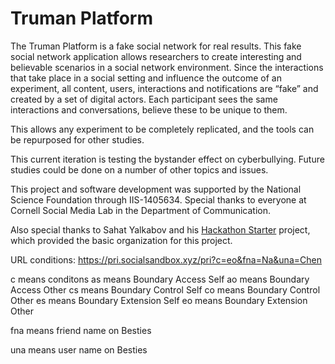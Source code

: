 Truman Platform 
=======================

The Truman Platform is a fake social network for real results. This fake social network application allows researchers to create interesting and believable scenarios in a social network environment. Since the interactions that take place in a social setting and influence the outcome of an experiment, all content, users, interactions and notifications are “fake” and created by a set of digital actors. Each participant sees the same interactions and conversations, believe these to be unique to them. 

This allows any experiment to be completely replicated, and the tools can be repurposed for other studies. 

This current iteration is testing the bystander effect on cyberbullying. Future studies could be done on a number of other topics and issues. 

This project and software development was supported by the National Science Foundation through IIS-1405634. Special thanks to everyone at Cornell Social Media Lab in the Department of Communication. 

Also special thanks to Sahat Yalkabov and his [Hackathon Starter](https://github.com/sahat/hackathon-starter) project, which provided the basic organization for this project. 

URL conditions: 
https://pri.socialsandbox.xyz/pri?c=eo&fna=Na&una=Chen

c means conditons
  as means Boundary Access Self 
  ao means Boundary Access Other 
  cs means Boundary Control Self 
  co means Boundary Control Other 
  es means Boundary Extension Self 
  eo means Boundary Extension Other 

fna means friend name on Besties 

una means user name on Besties 
